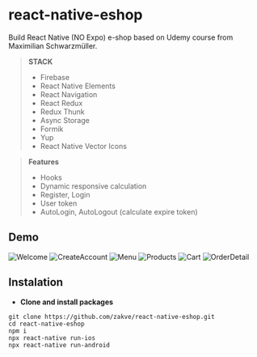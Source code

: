 # react-native-eshop
Build React Native (NO Expo) e-shop based on Udemy course from Maximilian Schwarzmüller.

> **STACK**
> - Firebase
> - React Native Elements
> - React Navigation
> - React Redux
> - Redux Thunk
> - Async Storage
> - Formik
> - Yup
> - React Native Vector Icons

> **Features**
> - Hooks
> - Dynamic responsive calculation
> - Register, Login
> - User token
> - AutoLogin, AutoLogout (calculate expire token)

## Demo
![Welcome](/assets/screenshots/Welcome.png)
![CreateAccount](/assets/screenshots/CreateAccount.png)
![Menu](/assets/screenshots/Menu.png)
![Products](/assets/screenshots/Products.png)
![Cart](/assets/screenshots/Cart.png)
![OrderDetail](/assets/screenshots/OrderDetail.png)

## Instalation
*	**Clone and install packages**
```
git clone https://github.com/zakve/react-native-eshop.git
cd react-native-eshop
npm i
npx react-native run-ios
npx react-native run-android
```
